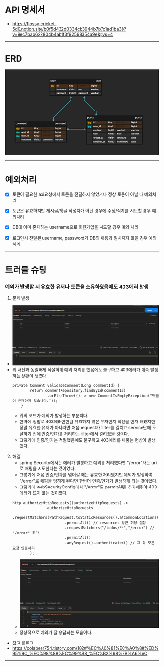 # API 명세서

- https://flossy-cricket-5d0.notion.site/b0f5d432d0334cb3944b7b7c1ad1ba38?v=9ec7bab622804b4ab1f3f92598354a9e&pvs=4

------------

# ERD

![img_3.png](img_3.png)

------------

# 예외처리

-[x] 토큰이 필요한 api요청에서 토큰을 전달하지 않았거나 정상 토큰이 아닐 때 예외처리

-[x] 토큰은 유효하지만 게시글/댓글 작성자가 아닌 경우에 수정/삭제를 시도할 경우 예외처리

-[x] DB에 이미 존재하는 username으로 회원가입을 시도할 경우 예외 처리

-[x] 로그인시 전달된 username, password가 DB의 내용과 일치하지 않을 경우 예외처리

------------

# 트러블 슈팅

### 예외가 발생할 시 유효한 유저나 토큰을 소유하였음에도 403에러 발생
1. 문제 발생
 - ![img_1.png](img_1.png)
 - 위 사진과 동일하게 적절하게 예외 처리를 했음에도 불구하고 403에러가 계속 발생하는 상황이 생겼다.
   ```
   private Comment validateComment(Long commentId) {
           return commentRepository.findById(commentId)
                   .orElseThrow(() -> new CommentIsEmptyException("댓글이 존재하지 않습니다."));
       }
   ```
   - 위의 코드가 예외가 발생하는 부분이다.
   - 만약에 정말로 403에러인만큼 유효하지 않은 유저인지 확인을 먼저 해봤지만 정말 유효한 유저가 아니라면 처음 request가 filter를 걸치고 service단에 도달하기 전에 인증/인가를 처리하는 filter에서 걸려졌을 것이다.
   - 그렇기에 인증/인가는 적절했음에도 불구하고 403에러를 내뿜는 현상이 발생했다.

2. 해결
   - spring Security에서는 에러가 발생하고 예외를 처리했다면 "/error"라는 uri로 매핑을 시도한다는 것이었다.
   - 그렇기에 처음 인증/인가를 넘어갈 때는 유효한 처리였지만 예외가 발생하여 "/error"로 매핑을 당하게 된다면 한번더 인증/인가가 발생하게 되는 것이었다.
   - 그렇기에 webSecurityConfig에서 "/error"도 permitAll을 추가해줘야 403에러가 뜨지 않는 것이었다.
   ```
   http.authorizeHttpRequests((authorizeHttpRequests) ->
                   authorizeHttpRequests
                           .requestMatchers(PathRequest.toStaticResources().atCommonLocations())
                           .permitAll() // resources 접근 허용 설정
                           .requestMatchers("/todos/**","/error") // "/error" 추가
                           .permitAll()
                           .anyRequest().authenticated() // 그 외 모든 요청 인증처리
           );
   ```
   - ![img_2.png](img_2.png)
   - 정상적으로 예외가 잘 응답되는 모습이다.

- 참고 블로그
- https://colabear754.tistory.com/182#%EC%A0%81%EC%A0%88%ED%95%9C_%EC%98%88%EC%99%B8_%EC%B2%98%EB%A6%AC

------------
